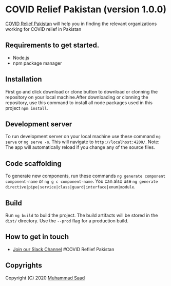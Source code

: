 # COVID Relief Pakistan (version 1.0.0)

[COVID Relief Pakistan](https://covidreliefpakistan.com/)  will help you in finding the relevant organizations working for COVID relief in Pakistan


## Requirements to get started.

- Node.js
- npm package manager

## Installation

First go and click download or clone button to download or clonning the repository on your local machine.After downloading or clonning the repository, use this command to install all node packages used in this project `npm install`.


## Development server

To run development server on your local machine use these command `ng serve` or `ng serve -o`. This will navigate to `http://localhost:4200/`. 
Note: The app will automatically reload if you change any of the source files.


## Code scaffolding

To generate new components, run these commands `ng generate component component-name` or `ng g c component-name`. You can also use `ng generate directive|pipe|service|class|guard|interface|enum|module`.


## Build

Run `ng build` to build the project. The build artifacts will be stored in the `dist/` directory. Use the `--prod` flag for a production build.


## How to get in touch

- [Join our Slack Channel](https://covidreliefpakistan.slack.com/join/shared_invite/zt-db5szcbn-qHi3~K1M0ASpNo9Vk1NpDw) #COVID Reflief Pakistan


## Copyrights

Copyright (C) 2020 [Muhammad Saad](saad@we-over-i.com)
